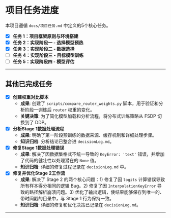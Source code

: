 # 项目任务进度

本项目遵循 `docs/项目任务.md` 中定义的5个核心任务。

- [x] **任务 1：项目框架原则与环境搭建**
- [x] **任务 2：实现阶段一 - 选择模型预热**
- [x] **任务 3：实现阶段二 - 数据选择**
- [ ] **任务 4：实现阶段三 - 目标模型训练**
- [ ] **任务 5：实现阶段四 - 模型评估**

---
## 其他已完成任务
- [x] **创建权重对比脚本**
  - **成果**: 创建了 `scripts/compare_router_weights.py` 脚本，用于验证和分析阶段一训练后 `router` 权重的变化。
  - **关键决策**: 为了简化模型加载和分析流程，将分布式训练策略从 FSDP 切换到了 DDP。
- [x] **分析Stage 1数据处理流程**
  - **成果**: 明确了第一阶段预训练的数据来源、缓存机制和详细处理步骤。
  - **知识归档**: 分析结论已整合进 `decisionLog.md`。
- [x] **修复Stage 1数据处理错误**
  - **成果**: 解决了因数据集格式不统一导致的 `KeyError: 'text'` 错误，并增加了代码的健壮性以处理潜在的 `None` 值。
  - **知识归档**: 详细的修复过程记录在 `decisionLog.md` 中。
- [x] **修复并优化Stage 2工作流**
  - **成果**: 解决了 Stage 2 的两个核心问题：1) 修复了因 `logits` 计算错误导致所有样本得分相同的逻辑 Bug。2) 修复了因 `InterpolationKeyError` 导致的路径解析崩溃问题。3) 优化了输出逻辑，使结果能够保存到唯一的、带时间戳的目录中，与 Stage 1 行为保持一致。
  - **知识归档**: 详细的修复和优化决策已记录在 `decisionLog.md`。
---
